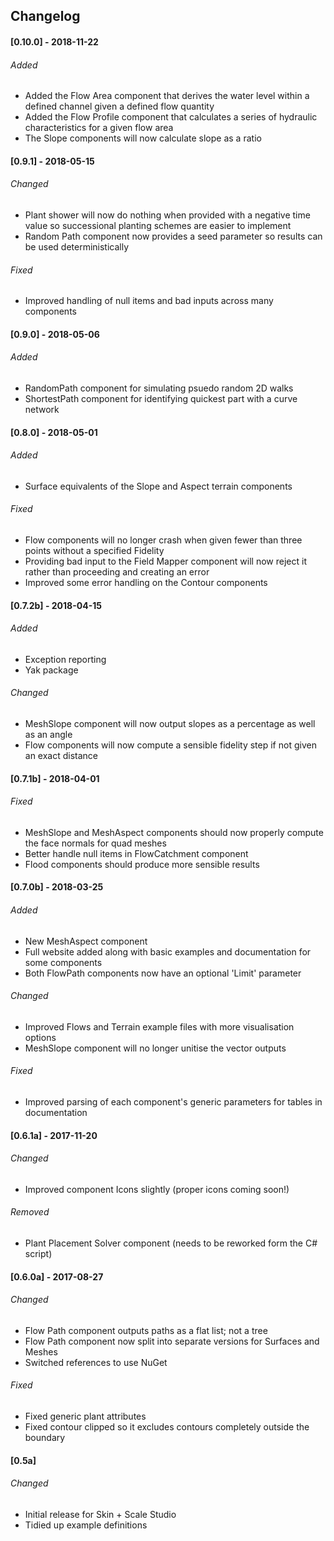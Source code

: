 ## Changelog

#### [0.10.0] - 2018-11-22
###### Added
- Added the Flow Area component that derives the water level within a defined channel given a defined flow quantity
- Added the Flow Profile component that calculates a series of hydraulic characteristics for a given flow area
- The Slope components will now calculate slope as a ratio

#### [0.9.1] - 2018-05-15
###### Changed
- Plant shower will now do nothing when provided with a negative time value so successional planting schemes are easier to implement
- Random Path component now provides a seed parameter so results can be used deterministically

###### Fixed
- Improved handling of null items and bad inputs across many components

#### [0.9.0] - 2018-05-06
###### Added
- RandomPath component for simulating psuedo random 2D walks
- ShortestPath component for identifying quickest part with a curve network

#### [0.8.0] - 2018-05-01
###### Added
- Surface equivalents of the Slope and Aspect terrain components

###### Fixed
- Flow components will no longer crash when given fewer than three points without a specified Fidelity
- Providing bad input to the Field Mapper component will now reject it rather than proceeding and creating an error
- Improved some error handling on the Contour components

#### [0.7.2b] - 2018-04-15
###### Added
- Exception reporting
- Yak package

###### Changed
- MeshSlope component will now output slopes as a percentage as well as an angle
- Flow components will now compute a sensible fidelity step if not given an exact distance

#### [0.7.1b] - 2018-04-01

###### Fixed
- MeshSlope and MeshAspect components should now properly compute the face normals for quad meshes
- Better handle null items in FlowCatchment component
- Flood components should produce more sensible results

#### [0.7.0b] - 2018-03-25
###### Added
- New MeshAspect component
- Full website added along with basic examples and documentation for some components
- Both FlowPath components now have an optional 'Limit' parameter

###### Changed
- Improved Flows and Terrain example files with more visualisation options
- MeshSlope component will no longer unitise the vector outputs

###### Fixed
- Improved parsing of each component's generic parameters for tables in documentation

#### [0.6.1a] - 2017-11-20
###### Changed
- Improved component Icons slightly (proper icons coming soon!)

###### Removed
- Plant Placement Solver component (needs to be reworked form the C# script)

#### [0.6.0a] - 2017-08-27
###### Changed
- Flow Path component outputs paths as a flat list; not a tree
- Flow Path component now split into separate versions for Surfaces and Meshes
- Switched references to use NuGet

###### Fixed
- Fixed generic plant attributes
- Fixed contour clipped so it excludes contours completely outside the boundary

#### [0.5a]
###### Changed
- Initial release for Skin + Scale Studio
- Tidied up example definitions


<!--
All notable changes to this project will be documented in this file.

The format is based on [Keep a Changelog](http://keepachangelog.com/en/1.0.0/)
and this project adheres to [Semantic Versioning](http://semver.org/spec/v2.0.0.html).
-->
